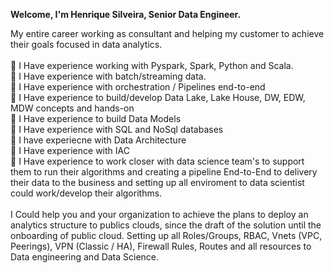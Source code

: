 **Welcome, I'm Henrique Silveira, Senior Data Engineer.**

My entire career working as consultant and helping my customer to achieve their goals focused in data analytics. <br />
<br />
:dart: I Have experience working with Pyspark, Spark, Python and Scala. <br />
:dart: I Have experience with batch/streaming data. <br />
:dart: I Have experience with orchestration / Pipelines end-to-end <br />
:dart: I Have experience to build/develop Data Lake, Lake House, DW, EDW, MDW concepts and hands-on <br />
:dart: I Have experience to build Data Models <br />
:dart: I Have experience with SQL and NoSql databases <br />
:dart: I have experiecne with Data Architecture <br />
:dart: I Have experience with IAC <br />
:dart: I Have experience to work closer with data science team's to support them to run their algorithms and creating a pipeline End-to-End to delivery their data to the business and setting up all enviroment to data scientist could work/develop their algorithms. <br /> 
<br /> 
I Could help you and your organization to achieve the plans to deploy an analytics structure to publics clouds, since the draft of the solution until the onboarding of public cloud. Setting up all Roles/Groups, RBAC, Vnets (VPC, Peerings), VPN (Classic / HA), Firewall Rules, Routes and all resources to Data engineering and Data Science.
